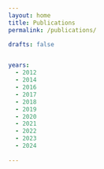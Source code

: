 ```yaml
---
layout: home
title: Publications
permalink: /publications/

drafts: false


years:
  - 2012
  - 2014
  - 2016
  - 2017
  - 2018
  - 2019
  - 2020
  - 2021
  - 2022
  - 2023
  - 2024
  
---
```


